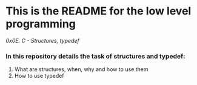 # This is the README for the low level programming
_0x0E. C - Structures, typedef_

### In this repository details the task of structures and typedef:

1. What are structures, when, why and how to use them
2. How to use typedef